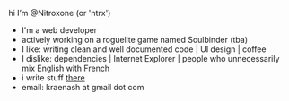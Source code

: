 hi I’m @Nitroxone (or 'ntrx')
- I'm a web developer
- actively working on a roguelite game named Soulbinder (tba)
- I like: writing clean and well documented code | UI design | coffee
- I dislike: dependencies | Internet Explorer | people who unnecessarily mix English with French
- i write stuff [there](https://monkeythoughts.blog)
- email: kraenash at gmail dot com
